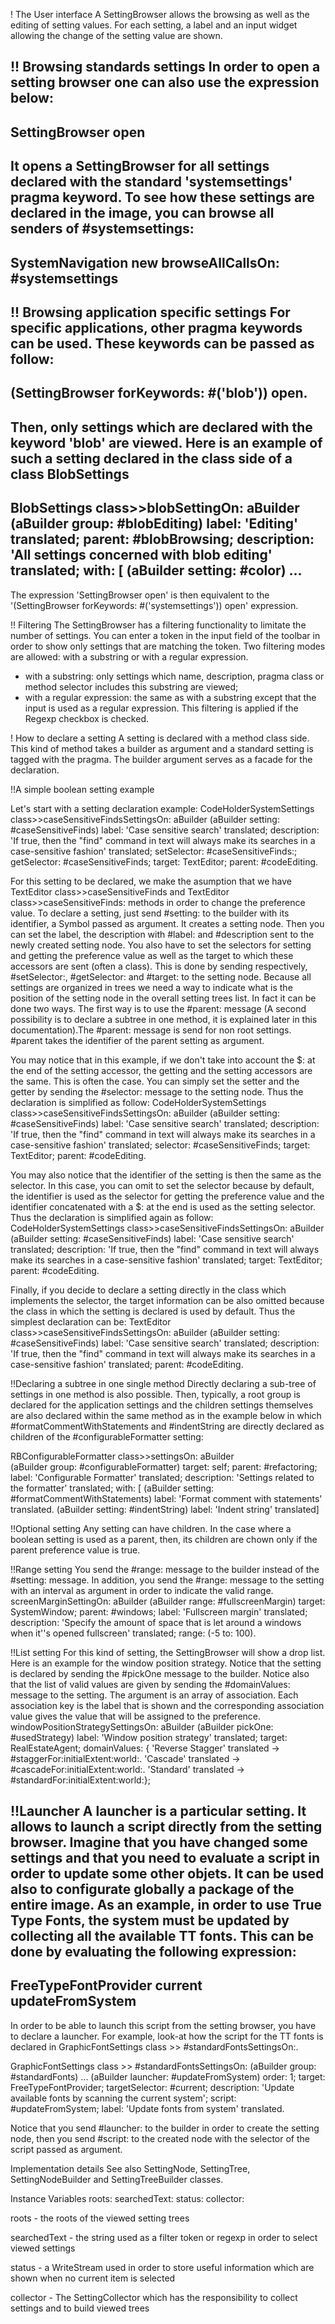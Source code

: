 <help>! The User interfaceA SettingBrowser allows the browsing as well as the editing of setting values.For each setting, a label and an input widget allowing the change of the setting value are shown.!! Browsing standards settingsIn order to open a setting browser one can also use the expression below:--------------------SettingBrowser open--------------------It opens a SettingBrowser for all settings declared with the standard 'systemsettings' pragma keyword. To see how these settings are declared in the image, you can browse all senders of #systemsettings:--------------SystemNavigation new  browseAllCallsOn: #systemsettings--------------!! Browsing application specific settingsFor specific applications, other pragma keywords can be used. These keywords can be passed as follow:--------------------(SettingBrowser forKeywords: #('blob')) open.--------------------Then, only settings which are declared with the keyword 'blob' are viewed. Here is an example of such a setting declared in the class side of a class BlobSettings --------------------BlobSettings class>>blobSettingOn: aBuilder	<blob>	(aBuilder group: #blobEditing) 		label: 'Editing' translated;		parent: #blobBrowsing; 		description: 'All settings concerned with blob editing' translated;		with: [				(aBuilder setting: #color)	...--------------------The expression 'SettingBrowser open' is then equivalent to the '(SettingBrowser forKeywords: #('systemsettings')) open' expression.!! FilteringThe SettingBrowser has a filtering functionality to limitate the number of settings. You can enter a token in the input field of the toolbar in order to show only settings that are matching the token.Two filtering modes are allowed:  with a substring or with a regular expression.- with a substring: only settings which name, description, pragma class or method selector includes this substring are viewed; - with a regular expression: the same as with a substring except that the input is used as a regular expression. This filtering is applied if the Regexp checkbox is checked.! How to declare a settingA setting is declared with a method class side. This kind of method takes a builder as argument and a standard setting is tagged with the <systemsettings> pragma. The builder argument serves as a facade for the declaration.!!A simple boolean setting exampleLet's start with a setting declaration example:CodeHolderSystemSettings class>>caseSensitiveFindsSettingsOn: aBuilder	<systemsettings>	(aBuilder setting: #caseSensitiveFinds) 		label: 'Case sensitive search' translated;		description: 'If true, then the "find" command in text will always make its searches in a case-sensitive fashion' translated;		setSelector: #caseSensitiveFinds:;		getSelector: #caseSensitiveFinds;		target: TextEditor;		parent: #codeEditing.For this setting to be declared, we make the asumption that we have TextEditor class>>caseSensitiveFinds and TextEditor class>>caseSensitiveFinds: methods in order to change the preference value. To declare a setting, just send #setting: to the builder with its identifier, a Symbol passed as argument. It creates a setting node. Then you can set the label, the description with #label: and #description sent to the newly created setting node. You also have to set the selectors for setting and getting the preference value as well as the target to which these accessors are sent  (often a class). This is done by sending respectively, #setSelector:, #getSelector: and #target: to the setting node.Because all settings are organized in trees we need a way to indicate what is the position of the setting node in the overall setting trees list. In fact it can be done two ways. The first way is to use the #parent: message (A second possibility is to declare a subtree in one method, it is explained later in this documentation).The #parent: message is send for non root settings. #parent takes the identifier of the parent setting as argument.You may notice that in this example,  if we don't take into account the $: at the end of the setting accessor, the getting and the setting accessors are the same. This is often the case. You can simply set the setter and the getter by sending the #selector: message to the setting node. Thus the declaration is simplified as follow:CodeHolderSystemSettings class>>caseSensitiveFindsSettingsOn: aBuilder	<systemsettings>	(aBuilder setting: #caseSensitiveFinds) 		label: 'Case sensitive search' translated;		description: 'If true, then the "find" command in text will always make its searches in a case-sensitive fashion' translated;		selector: #caseSensitiveFinds;		target: TextEditor;		parent: #codeEditing.You may also notice that the identifier of the setting is then the same as the selector. In this case, you can omit to set the selector because by default, the identifier is used as the selector for getting the preference value and the identifier concatenated with a $: at the end is used as the setting selector. Thus the declaration is simplified again as follow:CodeHolderSystemSettings class>>caseSensitiveFindsSettingsOn: aBuilder	<systemsettings>	(aBuilder setting: #caseSensitiveFinds) 		label: 'Case sensitive search' translated;		description: 'If true, then the "find" command in text will always make its searches in a case-sensitive fashion' translated;		target: TextEditor;		parent: #codeEditing.Finally, if you decide to declare a setting directly in the class which implements the selector, the target information can be also omitted because the class in which the setting is declared is used by default. Thus the simplest declaration can be:TextEditor class>>caseSensitiveFindsSettingsOn: aBuilder	<systemsettings>	(aBuilder setting: #caseSensitiveFinds) 		label: 'Case sensitive search' translated;		description: 'If true, then the "find" command in text will always make its searches in a case-sensitive fashion' translated;		parent: #codeEditing.!!Declaring a subtree in one single methodDirectly declaring a sub-tree of settings in one method is also possible. Then, typically, a root group is declared for the application settings and the children settings themselves are also declared within the same method as in the example below in which #formatCommentWithStatements and #indentString are directly declared as children of the #configurableFormatter setting:RBConfigurableFormatter class>>settingsOn: aBuilder	<systemsettings>		(aBuilder group: #configurableFormatter)		target: self;		parent: #refactoring;		label: 'Configurable Formatter' translated;		description: 'Settings related to the formatter' translated;		with: [			(aBuilder setting: #formatCommentWithStatements)				label: 'Format comment with statements' translated.			(aBuilder setting: #indentString)				label: 'Indent string' translated]!!Optional settingAny setting can have children. In the case where a boolean setting is used as a parent, then, its children are chown only if the parent preference value is true.!!Range settingYou send the #range: message to the builder instead of the #setting: message. In addition, you send the #range: message to the setting with an interval as argument in order to indicate the valid range.screenMarginSettingOn: aBuilder	<systemsettings>	(aBuilder range: #fullscreenMargin)		target: SystemWindow;		parent: #windows;		label: 'Fullscreen margin' translated;		description: 'Specify the amount of space that is let around a windows when it''s opened fullscreen' translated;		range: (-5 to: 100).!!List settingFor this kind of setting, the SettingBrowser will show a drop list. Here is an example for the window position strategy. Notice that the setting is declared by sending the #pickOne message to the builder. Notice also that the list of valid values are given by sending the #domainValues: message to the setting. The argument is an array of association. Each association key is the label that is shown and the corresponding association value gives the value that will be assigned to the preference.windowPositionStrategySettingsOn: aBuilder	<systemsettings>	(aBuilder pickOne: #usedStrategy) 		label: 'Window position strategy' translated;		target: RealEstateAgent;		domainValues: {			'Reverse Stagger' translated -> #staggerFor:initialExtent:world:. 			'Cascade' translated -> #cascadeFor:initialExtent:world:. 			'Standard' translated -> #standardFor:initialExtent:world:};!!LauncherA launcher is a particular setting. It allows to launch a script directly from the setting browser. Imagine that you have changed some settings and that you need to evaluate a script in order to update some other objets. It can be used also to configurate globally a package of the entire image.As an example, in order to use True Type Fonts, the system must be updated by collecting all the available TT fonts. This can be done by evaluating the following expression:-------------FreeTypeFontProvider current updateFromSystem-------------In order to be able to launch this script from the setting browser, you have to declare a launcher. For example, look-at how the script for the TT fonts is declared in GraphicFontSettings class >> #standardFontsSettingsOn:.GraphicFontSettings class >> #standardFontsSettingsOn:	<systemsettings>	(aBuilder group: #standardFonts)		...		(aBuilder launcher: #updateFromSystem)				order: 1; 				target: FreeTypeFontProvider;				targetSelector: #current;				description: 'Update available fonts by scanning the current system';				script: #updateFromSystem;				label: 'Update fonts from system' translated.Notice that you send #launcher: to the builder in order to create the setting node, then you send #script: to the created node with the selector of the script passed as argument.</help>Implementation detailsSee also SettingNode, SettingTree, SettingNodeBuilder and SettingTreeBuilder classes.Instance Variables	roots:		<Collection of SettingTreeNode>	searchedText:		<String>	status:		<WriteStream>	collector:		<SettingCollector>roots	- the roots of the viewed setting treessearchedText	- the string used as a filter token or regexp in order to select viewed settingsstatus	- a WriteStream used in order to store useful information which are shown when no current item is selectedcollector	- The SettingCollector which has the responsibility to collect settings and to build viewed trees